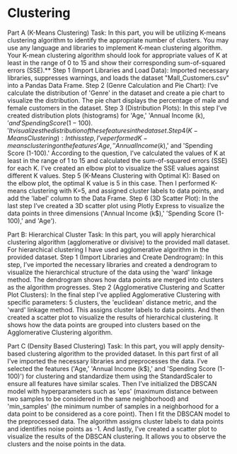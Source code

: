 # Clustering

Part A (K-Means Clustering)
Task: In this part, you will be utilizing K-means clustering algorithm to identify the appropriate number of clusters. You may use any language and libraries to implement K-mean clustering algorithm. Your K-mean clustering algorithm should look for appropriate values of K at least in the range of 0 to 15 and show their corresponding sum-of-squared errors (SSE).**
Step 1 (Import Libraries and Load Data): Imported necessary libraries, suppresses warnings, and loads the dataset "Mall_Customers.csv" into a Pandas Data Frame.
Step 2 (Genre Calculation and Pie Chart): I’ve calculate the distribution of 'Genre' in the dataset and create a pie chart to visualize the distribution. The pie chart displays the percentage of male and female customers in the dataset.
Step 3 (Distribution Plots): In this step I’ve created distribution plots (histograms) for 'Age,' 'Annual Income (k$),' and 'Spending Score (1-100).' It visualizes the distribution of these features in the dataset.
Step 4 (K-Means Clustering): In this step, I’ve performed K-means clustering on the features 'Age,' 'Annual Income (k$),' and 'Spending Score (1-100).' According to the question, I’ve calculated the values of K at least in the range of 1 to 15 and calculated the sum-of-squared errors (SSE) for each K. I’ve created an elbow plot to visualize the SSE values against different K values.
Step 5 (K-Means Clustering with Optimal K): Based on the elbow plot, the optimal K value is 5 in this case. Then I performed K-means clustering with K=5, and assigned cluster labels to data points, and add the 'label' column to the Data Frame.
Step 6 (3D Scatter Plot): In the last step I’ve created a 3D scatter plot using Plotly Express to visualize the data points in three dimensions ('Annual Income (k$),' 'Spending Score (1-100),' and 'Age').

Part B: Hierarchical Cluster
Task: In this part, you will apply hierarchical clustering algorithm (agglomerative or divisive) to the provided mall dataset.
For hierarchical clustering I have used agglomerative algorithm in the provided dataset.
Step 1 (Import Libraries and Create Dendrogram): In this step, I’ve imported the necessary libraries and created a dendrogram to visualize the hierarchical structure of the data using the 'ward' linkage method. The dendrogram shows how data points are merged into clusters as the algorithm progresses.
Step 2 (Agglomerative Clustering and Scatter Plot Clusters): In the final step I’ve applied Agglomerative Clustering with specific parameters: 5 clusters, the 'euclidean' distance metric, and the 'ward' linkage method. This assigns cluster labels to data points. And then created a scatter plot to visualize the results of hierarchical clustering. It shows how the data points are grouped into clusters based on the Agglomerative Clustering algorithm.
 
Part C (Density Based Clustering)
Task: In this part, you will apply density-based clustering algorithm to the provided dataset.
In this part first of all I’ve imported the necessary libraries and preprocesses the data. I’ve selected the features ('Age,' 'Annual Income (k$),' and 'Spending Score (1-100)') for clustering and standardize them using the StandardScaler to ensure all features have similar scales. 
Then I’ve initialized the DBSCAN model with hyperparameters such as 'eps' (maximum distance between two samples to be considered in the same neighborhood) and 'min_samples' (the minimum number of samples in a neighborhood for a data point to be considered as a core point). 
Then I fit the DBSCAN model to the preprocessed data. The algorithm assigns cluster labels to data points and identifies noise points as -1.
And lastly, I’ve created a scatter plot to visualize the results of the DBSCAN clustering. It allows you to observe the clusters and the noise points in the data.
 


